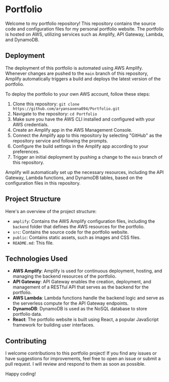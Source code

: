 # Portfolio

Welcome to my portfolio repository! This repository contains the source code and configuration files for my personal portfolio website. The portfolio is hosted on AWS, utilizing services such as Amplify, API Gateway, Lambda, and DynamoDB.

## Deployment

The deployment of this portfolio is automated using AWS Amplify. Whenever changes are pushed to the `main` branch of this repository, Amplify automatically triggers a build and deploys the latest version of the portfolio.

To deploy the portfolio to your own AWS account, follow these steps:

1. Clone this repository: `git clone https://github.com/aryansaxena094/Portfolio.git`
2. Navigate to the repository: `cd Portfolio`
3. Make sure you have the AWS CLI installed and configured with your AWS credentials.
4. Create an Amplify app in the AWS Management Console.
5. Connect the Amplify app to this repository by selecting "GitHub" as the repository service and following the prompts.
6. Configure the build settings in the Amplify app according to your preferences.
7. Trigger an initial deployment by pushing a change to the `main` branch of this repository.

Amplify will automatically set up the necessary resources, including the API Gateway, Lambda functions, and DynamoDB tables, based on the configuration files in this repository.

## Project Structure

Here's an overview of the project structure:

- `amplify`: Contains the AWS Amplify configuration files, including the `backend` folder that defines the AWS resources for the portfolio.
- `src`: Contains the source code for the portfolio website.
- `public`: Contains static assets, such as images and CSS files.
- `README.md`: This file.

## Technologies Used

- **AWS Amplify**: Amplify is used for continuous deployment, hosting, and managing the backend resources of the portfolio.
- **API Gateway**: API Gateway enables the creation, deployment, and management of a RESTful API that serves as the backend for the portfolio.
- **AWS Lambda**: Lambda functions handle the backend logic and serve as the serverless compute for the API Gateway endpoints.
- **DynamoDB**: DynamoDB is used as the NoSQL database to store portfolio data.
- **React**: The portfolio website is built using React, a popular JavaScript framework for building user interfaces.

## Contributing

I welcome contributions to this portfolio project! If you find any issues or have suggestions for improvements, feel free to open an issue or submit a pull request. I will review and respond to them as soon as possible.

Happy coding!